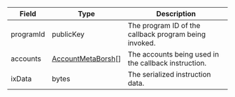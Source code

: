 | Field     | Type                                              | Description                                           |
| --------- | ------------------------------------------------- | ----------------------------------------------------- |
| programId | publicKey                                         | The program ID of the callback program being invoked. |
| accounts  | [AccountMetaBorsh](/idl/types/AccountMetaBorsh)[] | The accounts being used in the callback instruction.  |
| ixData    | bytes                                             | The serialized instruction data.                      |
